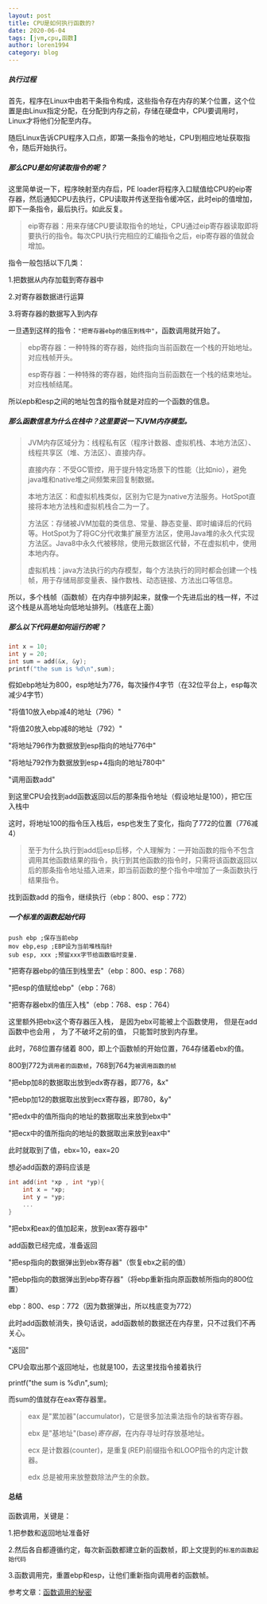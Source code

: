 ```yaml
---
layout: post
title: CPU是如何执行函数的?
date: 2020-06-04
tags: [jvm,cpu,函数]
author: loren1994
category: blog
---
```


##### 执行过程

首先，程序在Linux中由若干条指令构成，这些指令存在内存的某个位置，这个位置是由Linux指定分配，在分配到内存之前，存储在硬盘中，CPU要调用时，Linux才将他们分配至内存。

随后Linux告诉CPU程序入口点，即第一条指令的地址，CPU到相应地址获取指令，随后开始执行。

##### 那么CPU是如何读取指令的呢？

这里简单说一下，程序映射至内存后，PE loader将程序入口赋值给CPU的eip寄存器，然后通知CPU去执行，CPU读取并传送至指令缓冲区，此时eip的值增加，即下一条指令，最后执行。如此反复。

> eip寄存器：用来存储CPU要读取指令的地址，CPU通过eip寄存器读取即将要执行的指令。每次CPU执行完相应的汇编指令之后，eip寄存器的值就会增加。

指令一般包括以下几类：

1.把数据从内存加载到寄存器中

2.对寄存器数据进行运算

3.将寄存器的数据写入到内存

一旦遇到这样的指令：`"把寄存器ebp的值压到栈中"`，函数调用就开始了。

> ebp寄存器：一种特殊的寄存器，始终指向当前函数在一个栈的开始地址。对应栈帧开头。
>
> esp寄存器：一种特殊的寄存器，始终指向当前函数在一个栈的结束地址。对应栈帧结尾。

所以epb和esp之间的地址包含的指令就是对应的一个函数的信息。

##### 那么函数信息为什么在栈中？这里要说一下JVM内存模型。

> JVM内存区域分为：线程私有区（程序计数器、虚拟机栈、本地方法区）、线程共享区（堆、方法区）、直接内存。
>
> 直接内存：不受GC管控，用于提升特定场景下的性能（比如nio），避免java堆和native堆之间频繁来回复制数据。
>
> 本地方法区：和虚拟机栈类似，区别为它是为native方法服务。HotSpot直接将本地方法栈和虚拟机栈合二为一了。
>
> 方法区：存储被JVM加载的类信息、常量、静态变量、即时编译后的代码等。HotSpot为了将GC分代收集扩展至方法区，使用Java堆的永久代实现方法区。Java8中永久代被移除，使用元数据区代替，不在虚拟机中，使用本地内存。
>
> 虚拟机栈：java方法执行的内存模型，每个方法执行的同时都会创建一个栈帧，用于存储局部变量表、操作数栈、动态链接、方法出口等信息。

所以，多个栈帧（函数帧）在内存中排列起来，就像一个先进后出的栈一样，不过这个栈是从高地址向低地址排列。（栈底在上面）

##### 那么以下代码是如何运行的呢？

~~~~c
int x = 10;
int y = 20;
int sum = add(&x, &y);
printf("the sum is %d\n",sum);
~~~~

假如ebp地址为800，esp地址为776，每次操作4字节（在32位平台上，esp每次减少4字节）

"将值10放入ebp减4的地址（796）"

"将值20放入ebp减8的地址（792）"

"将地址796作为数据放到esp指向的地址776中"

"将地址792作为数据放到esp+4指向的地址780中"

"调用函数add"

到这里CPU会找到add函数返回以后的那条指令地址（假设地址是100），把它压入栈中

这时，将地址100的指令压入栈后，esp也发生了变化，指向了772的位置（776减4）

> 至于为什么执行到add后esp后移，个人理解为：一开始函数的指令不包含调用其他函数结果的指令，执行到其他函数的指令时，只需将该函数返回以后的那条指令地址插入进来，即当前函数的整个指令中增加了一条函数执行结果指令。

找到函数add 的指令，继续执行（ebp：800、esp：772）

##### 一个标准的函数起始代码

~~~~
push ebp ;保存当前ebp
mov ebp,esp ;EBP设为当前堆栈指针
sub esp, xxx ;预留xxx字节给函数临时变量.
~~~~

"把寄存器ebp的值压到栈里去"（ebp：800、esp：768）

"把esp的值赋给ebp"（ebp：768）

"把寄存器ebx的值压入栈"（ebp：768、esp：764）

这里额外把ebx这个寄存器压入栈， 是因为ebx可能被上个函数使用， 但是在add函数中也会用 ， 为了不破坏之前的值， 只能暂时放到内存里。

此时，768位置存储着 800，即上个函数帧的开始位置，764存储着ebx的值。

800到772为`调用者的函数帧`，768到764为`被调用函数的帧`

"把ebp加8的数据取出放到edx寄存器，即776，&x"

"把ebp加12的数据取出放到ecx寄存器，即780，&y"

"把edx中的值所指向的地址的数据取出来放到ebx中"

"把ecx中的值所指向的地址的数据取出来放到eax中"

此时就取到了值，ebx=10，eax=20

想必add函数的源码应该是

~~~~c
int add(int *xp , int *yp){
    int x = *xp;
    int y = *yp;
    ...
}
~~~~

"把ebx和eax的值加起来，放到eax寄存器中"

add函数已经完成，准备返回

"把esp指向的数据弹出到ebx寄存器"（恢复ebx之前的值）

"把ebp指向的数据弹出到ebp寄存器"（将ebp重新指向原函数帧所指向的800位置）

ebp：800、esp：772（因为数据弹出，所以栈底变为772）

此时add函数帧消失，换句话说，add函数帧的数据还在内存里，只不过我们不再关心。

"返回"

CPU会取出那个返回地址，也就是100，去这里找指令接着执行

printf("the sum is %d\n",sum);

而sum的值就存在eax寄存器里。

> eax 是"累加器"(accumulator)，它是很多加法乘法指令的缺省寄存器。
>
> ebx 是"基地址"(base)*寄存器*，在内存寻址时存放基地址。
>
> ecx 是计数器(counter)，是重复(REP)前缀指令和LOOP指令的内定计数器。
>
> edx 总是被用来放整数除法产生的余数。

#### 总结

函数调用，关键是：

1.把参数和返回地址准备好

2.然后各自都遵循约定，每次新函数都建立新的函数帧，即上文提到的`标准的函数起始代码`

3.函数调用完，重置ebp和esp，让他们重新指向调用者的函数帧。



参考文章：[函数调用的秘密](https://mp.weixin.qq.com/s?__biz=MzAxOTc0NzExNg==&mid=2665513039&idx=1&sn=381c1b8c7f86906c4838050b8c1db2bb&scene=21#wechat_redirect)